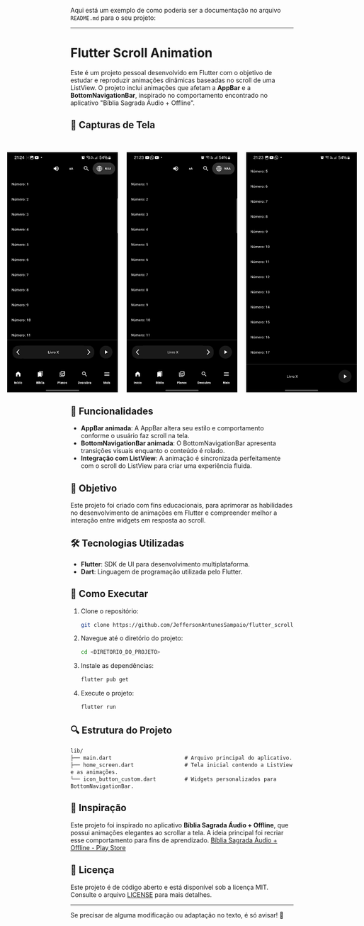 Aqui está um exemplo de como poderia ser a documentação no arquivo `README.md` para o seu projeto:

---

# Flutter Scroll Animation

Este é um projeto pessoal desenvolvido em Flutter com o objetivo de estudar e reproduzir animações dinâmicas baseadas no scroll de uma ListView. O projeto inclui animações que afetam a **AppBar** e a **BottomNavigationBar**, inspirado no comportamento encontrado no aplicativo "Bíblia Sagrada Áudio + Offline".

## 📸 Capturas de Tela
<br>

<p align="center" style="display: flex; justify-content: center; gap: 20px;">
  <img src="assets/scroll_app_video.gif" alt="Animação do Scroll" width="250">
  <img src="assets/scroll_app_home.jpg" alt="Home Screen" width="250">
  <img src="assets/scroll_app_home_2.jpg" alt="Home Screen 2" width="250">
</p>

## 📱 Funcionalidades

- **AppBar animada**: A AppBar altera seu estilo e comportamento conforme o usuário faz scroll na tela.
- **BottomNavigationBar animada**: O BottomNavigationBar apresenta transições visuais enquanto o conteúdo é rolado.
- **Integração com ListView**: A animação é sincronizada perfeitamente com o scroll do ListView para criar uma experiência fluida.

## 🎯 Objetivo

Este projeto foi criado com fins educacionais, para aprimorar as habilidades no desenvolvimento de animações em Flutter e compreender melhor a interação entre widgets em resposta ao scroll.

## 🛠️ Tecnologias Utilizadas

- **Flutter**: SDK de UI para desenvolvimento multiplataforma.
- **Dart**: Linguagem de programação utilizada pelo Flutter.

## 🔧 Como Executar

1. Clone o repositório:
   ```bash
   git clone https://github.com/JeffersonAntunesSampaio/flutter_scroll_animated.git
   ```
2. Navegue até o diretório do projeto:
   ```bash
   cd <DIRETORIO_DO_PROJETO>
   ```
3. Instale as dependências:
   ```bash
   flutter pub get
   ```
4. Execute o projeto:
   ```bash
   flutter run
   ```

## 🔍 Estrutura do Projeto

```
lib/
├── main.dart                       # Arquivo principal do aplicativo.
├── home_screen.dart                # Tela inicial contendo a ListView e as animações.
└── icon_button_custom.dart         # Widgets personalizados para BottomNavigationBar.
```

## 🌟 Inspiração

Este projeto foi inspirado no aplicativo **Bíblia Sagrada Áudio + Offline**, que possui animações elegantes ao scrollar a tela. A ideia principal foi recriar esse comportamento para fins de aprendizado.
[Bíblia Sagrada Áudio + Offline - Play Store](https://play.google.com/store/apps/details?id=com.sirma.mobile.bible.android&hl=pt_BR)

## 📝 Licença

Este projeto é de código aberto e está disponível sob a licença MIT. Consulte o arquivo [LICENSE](LICENSE) para mais detalhes.

---

Se precisar de alguma modificação ou adaptação no texto, é só avisar! 🚀
